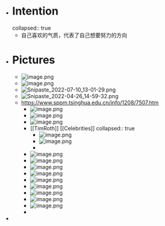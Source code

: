 - # Intention
  collapsed:: true
	- 自己喜欢的气质，代表了自己想要努力的方向
- # Pictures
	- ![image.png](../assets/image_1672914641094_0.png)
	- ![image.png](../assets/image_1672922478414_0.png)
	- ![Snipaste_2022-07-10_13-01-29.png](../assets/Snipaste_2022-07-10_13-01-29_1673800683735_0.png)
	- ![Snipaste_2022-04-26_14-59-32.png](../assets/Snipaste_2022-04-26_14-59-32_1673800693229_0.png)
	- https://www.sppm.tsinghua.edu.cn/info/1208/7507.htm
		- ![image.png](../assets/image_1673804337085_0.png)
		- ![image.png](../assets/image_1673804379076_0.png)
		- ![image.png](../assets/image_1673804402414_0.png)
		- [[TimRoth]] [[Celebrities]]
		  collapsed:: true
			- ![image.png](../assets/image_1674562236364_0.png)
			- ![image.png](../assets/image_1674562538713_0.png)
			-
		- ![image.png](../assets/image_1680276352944_0.png)
		- ![image.png](../assets/image_1683286210143_0.png)
		- ![image.png](../assets/image_1685607302764_0.png)
		- ![image.png](../assets/image_1687864237505_0.png)
		- ![image.png](../assets/image_1689741352685_0.png)
		- ![image.png](../assets/image_1689741575459_0.png)
		- ![image.png](../assets/image_1689741767212_0.png)
		- ![image.png](../assets/image_1689745441317_0.png)
		- ![image.png](../assets/image_1690686863520_0.png)
		-
-